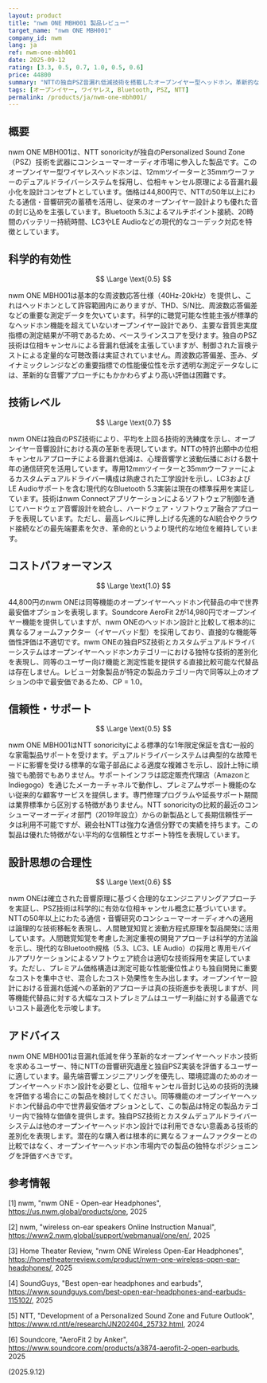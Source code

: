 ```yaml
---
layout: product
title: "nwm ONE MBH001 製品レビュー"
target_name: "nwm ONE MBH001"
company_id: nwm
lang: ja
ref: nwm-one-mbh001
date: 2025-09-12
rating: [3.3, 0.5, 0.7, 1.0, 0.5, 0.6]
price: 44800
summary: "NTTの独自PSZ音漏れ低減技術を搭載したオープンイヤー型ヘッドホン。革新的な音響エンジニアリングを高価格帯で提供するも性能の透明性に限界があります。"
tags: [オープンイヤー, ワイヤレス, Bluetooth, PSZ, NTT]
permalink: /products/ja/nwm-one-mbh001/
---
```


## 概要

nwm ONE MBH001は、NTT sonoricityが独自のPersonalized Sound Zone（PSZ）技術を武器にコンシューマーオーディオ市場に参入した製品です。このオープンイヤー型ワイヤレスヘッドホンは、12mmツイーターと35mmウーファーのデュアルドライバーシステムを採用し、位相キャンセル原理による音漏れ最小化を設計コンセプトとしています。価格は44,800円で、NTTの50年以上にわたる通信・音響研究の蓄積を活用し、従来のオープンイヤー設計よりも優れた音の封じ込めを主張しています。Bluetooth 5.3によるマルチポイント接続、20時間のバッテリー持続時間、LC3やLE Audioなどの現代的なコーデック対応を特徴としています。

## 科学的有効性

$$ \Large \text{0.5} $$

nwm ONE MBH001は基本的な周波数応答仕様（40Hz-20kHz）を提供し、これはヘッドホンとして許容範囲内にありますが、THD、S/N比、周波数応答偏差などの重要な測定データを欠いています。科学的に聴覚可能な性能主張が標準的なヘッドホン機能を超えていないオープンイヤー設計であり、主要な音質忠実度指標の測定結果が不明であるため、ベースラインスコアを受けます。独自のPSZ技術は位相キャンセルによる音漏れ低減を主張していますが、制御された盲検テストによる定量的な可聴改善は実証されていません。周波数応答偏差、歪み、ダイナミックレンジなどの重要指標での性能優位性を示す透明な測定データなしには、革新的な音響アプローチにもかかわらずより高い評価は困難です。

## 技術レベル

$$ \Large \text{0.7} $$

nwm ONEは独自のPSZ技術により、平均を上回る技術的洗練度を示し、オープンイヤー音響設計における真の革新を表現しています。NTTの特許出願中の位相キャンセルアプローチによる音漏れ低減は、心理音響学と波動伝播における数十年の通信研究を活用しています。専用12mmツイーターと35mmウーファーによるカスタムデュアルドライバー構成は熟慮された工学設計を示し、LC3およびLE Audioサポートを含む現代的なBluetooth 5.3実装は現在の標準採用を実証しています。技術はnwm Connectアプリケーションによるソフトウェア制御を通じてハードウェア音響設計を統合し、ハードウェア・ソフトウェア融合アプローチを表現しています。ただし、最高レベルに押し上げる先進的なAI統合やクラウド接続などの最先端要素を欠き、革命的というより現代的な地位を維持しています。

## コストパフォーマンス

$$ \Large \text{1.0} $$

44,800円のnwm ONEは同等機能のオープンイヤーヘッドホン代替品の中で世界最安価オプションを表現します。Soundcore AeroFit 2が14,980円でオープンイヤー機能を提供していますが、nwm ONEのヘッドホン設計と比較して根本的に異なるフォームファクター（イヤーバッド型）を採用しており、直接的な機能等価性評価は不適切です。nwm ONEの独自PSZ技術とカスタムデュアルドライバーシステムはオープンイヤーヘッドホンカテゴリーにおける独特な技術的差別化を表現し、同等のユーザー向け機能と測定性能を提供する直接比較可能な代替品は存在しません。レビュー対象製品が特定の製品カテゴリー内で同等以上のオプションの中で最安価であるため、CP = 1.0。

## 信頼性・サポート

$$ \Large \text{0.5} $$

nwm ONE MBH001はNTT sonoricityによる標準的な1年限定保証を含む一般的な家電製品サポートを受けます。デュアルドライバーシステムは典型的な故障モードに影響を受ける標準的な電子部品による適度な複雑さを示し、設計上特に頑強でも脆弱でもありません。サポートインフラは認定販売代理店（AmazonとIndiegogo）を通じたメーカーチャネルで動作し、プレミアムサポート機能のない従来的な顧客サービスを提供します。専門修理プログラムや延長サポート期間は業界標準から区別する特徴がありません。NTT sonoricityの比較的最近のコンシューマーオーディオ部門（2019年設立）からの新製品として長期信頼性データは利用不可能ですが、親会社NTTは強力な通信分野での実績を持ちます。この製品は優れた特徴がない平均的な信頼性とサポート特性を表現しています。

## 設計思想の合理性

$$ \Large \text{0.6} $$

nwm ONEは確立された音響原理に基づく合理的なエンジニアリングアプローチを実証し、PSZ技術は科学的に有効な位相キャンセル概念に基づいています。NTTの50年以上にわたる通信・音響研究のコンシューマーオーディオへの適用は論理的な技術移転を表現し、人間聴覚知覚と波動方程式原理を製品開発に活用しています。人間聴覚知覚を考慮した測定重視の開発アプローチは科学的方法論を示し、現代的なBluetooth規格（5.3、LC3、LE Audio）の採用と専用モバイルアプリケーションによるソフトウェア統合は適切な技術採用を実証しています。ただし、プレミアム価格構造は測定可能な性能優位性よりも独自開発に重要なコストを集中させ、混合したコスト効果性を生み出します。オープンイヤー設計における音漏れ低減への革新的アプローチは真の技術進歩を表現しますが、同等機能代替品に対する大幅なコストプレミアムはユーザー利益に対する最適でないコスト最適化を示唆します。

## アドバイス

nwm ONE MBH001は音漏れ低減を伴う革新的なオープンイヤーヘッドホン技術を求めるユーザー、特にNTTの音響研究遺産と独自PSZ実装を評価するユーザーに適しています。最先端音響エンジニアリングを優先し、環境認識のためのオープンイヤーヘッドホン設計を必要とし、位相キャンセル音封じ込めの技術的洗練を評価する場合にこの製品を検討してください。同等機能のオープンイヤーヘッドホン代替品の中で世界最安価オプションとして、この製品は特定の製品カテゴリー内で独特な価値を提供します。独自PSZ技術とカスタムデュアルドライバーシステムは他のオープンイヤーヘッドホン設計では利用できない意義ある技術的差別化を表現します。潜在的な購入者は根本的に異なるフォームファクターとの比較ではなく、オープンイヤーヘッドホン市場内での製品の独特なポジショニングを評価すべきです。

## 参考情報

[1] nwm, "nwm ONE - Open-ear Headphones", https://us.nwm.global/products/one, 2025

[2] nwm, "wireless on-ear speakers Online Instruction Manual", https://www2.nwm.global/support/webmanual/one/en/, 2025

[3] Home Theater Review, "nwm ONE Wireless Open-Ear Headphones", https://hometheaterreview.com/product/nwm-one-wireless-open-ear-headphones/, 2025

[4] SoundGuys, "Best open-ear headphones and earbuds", https://www.soundguys.com/best-open-ear-headphones-and-earbuds-115102/, 2025

[5] NTT, "Development of a Personalized Sound Zone and Future Outlook", https://www.rd.ntt/e/research/JN202404_25732.html, 2024

[6] Soundcore, "AeroFit 2 by Anker", https://www.soundcore.com/products/a3874-aerofit-2-open-earbuds, 2025

(2025.9.12)